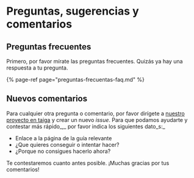 # Preguntas, sugerencias y comentarios

## Preguntas frecuentes

Primero, por favor mírate las preguntas frecuentes. Quizás ya hay una respuesta a tu pregunta.

{% page-ref page="preguntas-frecuentas-faq.md" %}

## Nuevos comentarios

Para cualquier otra pregunta o comentario, por favor dirígete a [nuestro proyecto en taiga](https://tree.taiga.io/project/ereuseorg/issues) y crear un nuevo _issue_. Para que podamos ayudarte y contestar más rápido_,_ por favor indica los siguientes dato_s:_

* Enlace a la página de la guía relevante
* ¿Que quieres conseguir o intentar hacer?
* ¿Porque no consigues hacerlo ahora?

Te contestaremos cuanto antes posible. ¡Muchas gracias por tus comentarios!

